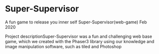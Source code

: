 # Super-Supervisor
A fun game to release you inner self
Super-Supervisor(web-game)
Feb 2020

Project descriptionSuper-Supervisor was a fun and challenging web base game, which we created with the Phaser3 library using our knowledge and image manipulation software, such as tiled and Photoshop
